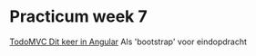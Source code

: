 # Practicum week 7

[TodoMVC Dit keer in Angular](https://todomvc.com/)
Als 'bootstrap' voor eindopdracht